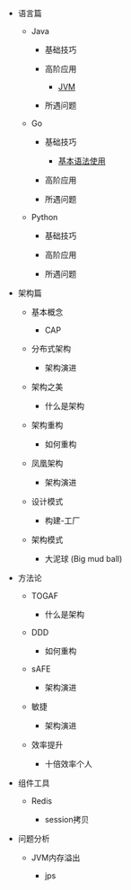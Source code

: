 
* 语言篇

    * Java
    
        * 基础技巧
            
        * 高阶应用

            * [JVM](/language/java/jvm.md)
                
        * 所遇问题
    * Go
    
        * 基础技巧

            * [基本语法使用](/language/go/basic.md)
            
        * 高阶应用
                
        * 所遇问题

    * Python
    
        * 基础技巧
            
        * 高阶应用
                
        * 所遇问题    

* 架构篇

     * 基本概念
            
        * CAP

     * 分布式架构
            
        * 架构演进
            
     * 架构之美
            
        * 什么是架构    

     * 架构重构
            
        * 如何重构               

     * 凤凰架构
            
        * 架构演进 

     * 设计模式
            
        * 构建-工厂 

     * 架构模式
            
        * 大泥球 (Big mud ball) 

* 方法论
            
     * TOGAF
            
        * 什么是架构    

     * DDD
            
        * 如何重构               

     * sAFE
            
        * 架构演进 

     * 敏捷
            
        * 架构演进  

     * 效率提升
            
        * 十倍效率个人                 

 * 组件工具

    * Redis
            
        * session拷贝    

* 问题分析

    * JVM内存溢出
            
        * jps        
